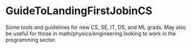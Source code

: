 # GuideToLandingFirstJobinCS
Some tools and guidelines for new CS, SE, IT, DS, and ML grads. May also be useful for those in math/physics/engineering looking to work in the programming sector.
